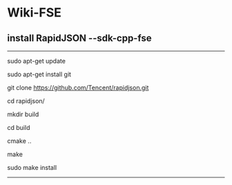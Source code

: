 # Wiki-FSE

## install RapidJSON --sdk-cpp-fse
***
sudo apt-get update

sudo apt-get install git

git clone https://github.com/Tencent/rapidjson.git

cd rapidjson/

mkdir build

cd build

cmake ..

make

sudo make install
***
